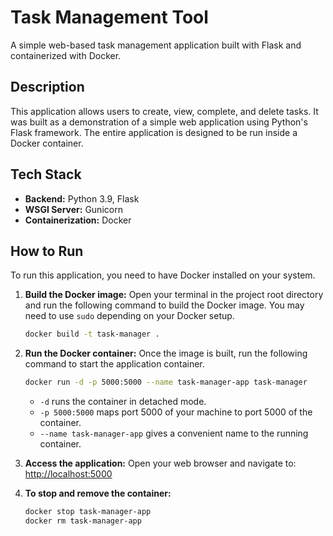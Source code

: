 # Task Management Tool

A simple web-based task management application built with Flask and containerized with Docker.

## Description

This application allows users to create, view, complete, and delete tasks. It was built as a demonstration of a simple web application using Python's Flask framework. The entire application is designed to be run inside a Docker container.

## Tech Stack

- **Backend:** Python 3.9, Flask
- **WSGI Server:** Gunicorn
- **Containerization:** Docker

## How to Run

To run this application, you need to have Docker installed on your system.

1.  **Build the Docker image:**
    Open your terminal in the project root directory and run the following command to build the Docker image. You may need to use `sudo` depending on your Docker setup.

    ```bash
    docker build -t task-manager .
    ```

2.  **Run the Docker container:**
    Once the image is built, run the following command to start the application container.

    ```bash
    docker run -d -p 5000:5000 --name task-manager-app task-manager
    ```
    *   `-d` runs the container in detached mode.
    *   `-p 5000:5000` maps port 5000 of your machine to port 5000 of the container.
    *   `--name task-manager-app` gives a convenient name to the running container.

3.  **Access the application:**
    Open your web browser and navigate to:
    [http://localhost:5000](http://localhost:5000)

4.  **To stop and remove the container:**
    ```bash
    docker stop task-manager-app
    docker rm task-manager-app
    ```

